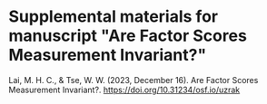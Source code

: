# Supplemental materials for manuscript "Are Factor Scores Measurement Invariant?"

Lai, M. H. C., & Tse, W. W. (2023, December 16). Are Factor Scores Measurement Invariant?. https://doi.org/10.31234/osf.io/uzrak
